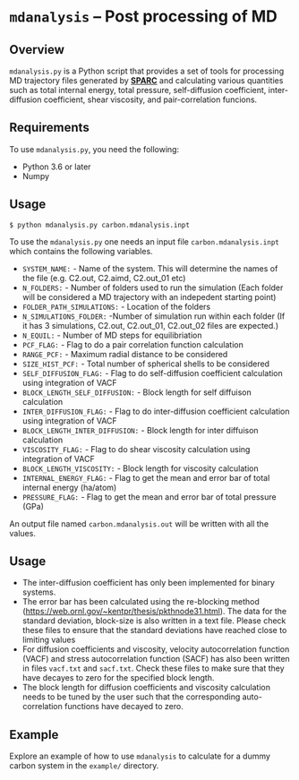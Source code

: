 # `mdanalysis` – Post processing of MD 

## Overview

`mdanalysis.py` is a Python script that provides a set of tools for processing MD trajectory files generated by [**SPARC**](https://github.com/SPARC-X/SPARC/) and calculating various quantities such as total internal energy, total pressure, self-diffusion coefficient, inter-diffusion coefficient, shear viscosity, and pair-correlation funcions.

## Requirements

To use `mdanalysis.py`, you need the following:

- Python 3.6 or later
- Numpy


## Usage
```shell
$ python mdanalysis.py carbon.mdanalysis.inpt
```
To use the `mdanalysis.py` one needs an input file `carbon.mdanalysis.inpt` which contains the following variables. 
 * `SYSTEM_NAME:` - Name of the system. This will determine the names of the file (e.g. C2.out, C2.aimd, C2.out_01 etc)
 * `N_FOLDERS:` - Number of folders used to run the simulation (Each folder will be considered a MD trajectory with an indepedent starting point)
 * `FOLDER_PATH_SIMULATIONS:` - Location of the folders
 * `N_SIMULATIONS_FOLDER:` -Number of simulation run within each folder (If it has 3 simulations, C2.out, C2.out_01, C2.out_02 files are expected.)
 * `N_EQUIL:` - Number of MD steps for equilibriation
 * `PCF_FLAG:` - Flag to do a pair correlation function calculation
 * `RANGE_PCF:` - Maximum radial distance to be  considered 
 * `SIZE_HIST_PCF:` - Total number of spherical shells to be considered
 * `SELF_DIFFUSION_FLAG:` - Flag to do self-diffusion coefficient calculation using integration of VACF
 * `BLOCK_LENGTH_SELF_DIFFUSION:` - Block length for self diffuison calculation
 * `INTER_DIFFUSION_FLAG:` - Flag to do inter-diffusion coefficient calculation using integration of VACF
 * `BLOCK_LENGTH_INTER_DIFFUSION:` - Block length for inter diffuison calculation
 * `VISCOSITY_FLAG:` - Flag to do shear viscosity calculation using integration of VACF
 * `BLOCK_LENGTH_VISCOSITY:` - Block length for viscosity calculation
 * `INTERNAL_ENERGY_FLAG:` - Flag to get the mean and error bar of total internal energy (ha/atom)
 * `PRESSURE_FLAG:` - Flag to get the mean and error bar of total pressure (GPa)

An output file named `carbon.mdanalysis.out` will be written with all the values.
## Usage
 * The inter-diffusion coefficient has only been implemented for binary systems. 
 * The error bar has been calculated using the re-blocking method (https://web.ornl.gov/~kentpr/thesis/pkthnode31.html). The data for the standard deviation, block-size is also written in a text file. Please check these files to ensure that the standard deviations have reached close to limiting values
 * For diffusion coefficients and viscosity, velocity autocorrelation function (VACF) and stress autocorrelation function (SACF) has also been written in files `vacf.txt` and `sacf.txt`. Check these files to make sure that they have decayes to zero for the specified block length. 
 * The block length for diffusion coefficients and viscosity calculation needs to be tuned by the user such that the corresponding auto-correlation functions have decayed to zero.

## Example

Explore an example of how to use `mdanalysis` to calculate for a dummy carbon system in the `example/` directory.



